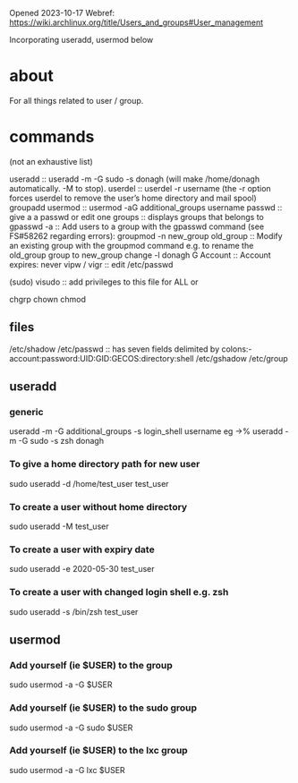 Opened 2023-10-17
Webref: https://wiki.archlinux.org/title/Users_and_groups#User_management

Incorporating useradd, usermod below


# about

For all things related to user / group. 


# commands

(not an exhaustive list)

useradd                         :: useradd -m -G sudo -s <shell> donagh (will make /home/donagh automatically. -M to stop).
userdel                         :: userdel -r username (the -r option forces userdel to remove the user’s home directory and mail spool)
groupadd
usermod                         :: usermod -aG additional_groups username
passwd <user>                   :: give a <user> a passwd or edit one
groups <user>                   :: displays groups that <user> belongs to
gpasswd -a <user> <group>       :: Add users to a group with the gpasswd command (see FS#58262 regarding errors):
groupmod -n new_group old_group :: Modify an existing group with the groupmod command e.g. to rename the old_group group to new_group
change -l donagh G Account       :: Account expires: never
vipw / vigr                     :: edit /etc/passwd



(sudo) visudo                   :: add privileges to this file for ALL or <user>

chgrp
chown
chmod


## files

/etc/shadow
/etc/passwd             :: has seven fields delimited by colons:-  account:password:UID:GID:GECOS:directory:shell
/etc/gshadow
/etc/group


## useradd

### generic

useradd -m -G additional_groups -s login_shell username
eg ->% useradd -m -G sudo -s zsh donagh

### To give a home directory path for new user
sudo useradd -d /home/test_user test_user

### To create a user without home directory
sudo useradd -M test_user

### To create a user with expiry date
sudo useradd -e 2020-05-30 test_user

### To create a user with changed login shell e.g. zsh
sudo useradd -s /bin/zsh test_user

## usermod


### Add yourself (ie $USER) to the <group> group
sudo usermod -a -G <group> $USER

### Add yourself (ie $USER) to the sudo group
sudo usermod -a -G sudo $USER

### Add yourself (ie $USER) to the lxc group
sudo usermod -a -G lxc $USER


